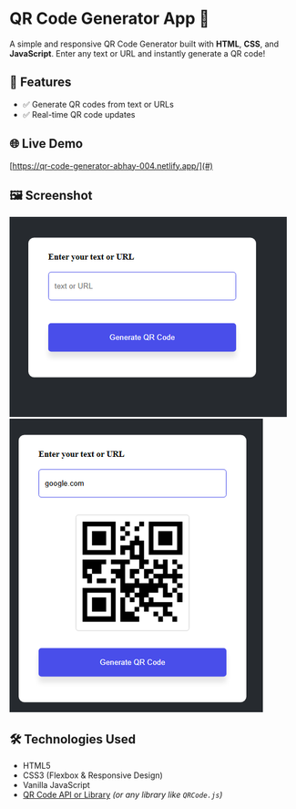 # QR Code Generator App 🧾

A simple and responsive QR Code Generator built with **HTML**, **CSS**, and **JavaScript**. Enter any text or URL and instantly generate a QR code!

## 🚀 Features

- ✅ Generate QR codes from text or URLs
- ✅ Real-time QR code updates

## 🌐 Live Demo

[https://qr-code-generator-abhay-004.netlify.app/](#) <!-- Replace with your GitHub Pages or live site link -->

## 🖼️ Screenshot

![QR Code Generator Screenshot](screenshot/qr1.PNG) 
![QR Code Generator Screenshot](screenshot/qr2.PNG)

## 🛠️ Technologies Used

- HTML5
- CSS3 (Flexbox & Responsive Design)
- Vanilla JavaScript
- [QR Code API or Library](https://goqr.me/api/) *(or any library like `QRCode.js`)*
